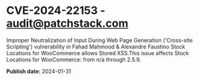 # CVE-2024-22153 - audit@patchstack.com

Improper Neutralization of Input During Web Page Generation ('Cross-site Scripting') vulnerability in Fahad Mahmood & Alexandre Faustino Stock Locations for WooCommerce allows Stored XSS.This issue affects Stock Locations for WooCommerce: from n/a through 2.5.9.



**Publish date:** 2024-01-31
